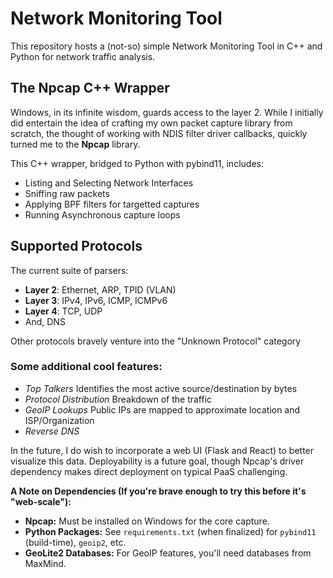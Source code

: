 # Network Monitoring Tool

This repository hosts a (not-so) simple Network Monitoring Tool in C++ and Python for network traffic analysis.

## The Npcap C++ Wrapper
Windows, in its infinite wisdom, guards access to the layer 2. While I initially did entertain the idea of crafting my own packet capture library from scratch, the thought of working with NDIS filter driver callbacks, quickly turned me to the **Npcap** library.

This C++ wrapper, bridged to Python with pybind11, includes:
*   Listing and Selecting Network Interfaces
*   Sniffing raw packets
*   Applying BPF filters for targetted captures
*   Running Asynchronous capture loops

## Supported Protocols
The current suite of parsers:
*   **Layer 2**: Ethernet, ARP, TPID (VLAN)
*   **Layer 3**: IPv4, IPv6, ICMP, ICMPv6
*   **Layer 4**: TCP, UDP
*   And, DNS

Other protocols bravely venture into the "Unknown Protocol" category

### Some additional cool features:
*   *Top Talkers* Identifies the most active source/destination by bytes
*   *Protocol Distribution* Breakdown of the traffic
*   *GeoIP Lookups* Public IPs are mapped to approximate location and ISP/Organization
*   *Reverse DNS*

In the future, I do wish to incorporate a web UI (Flask and React) to better visualize this data.
Deployability is a future goal, though Npcap's driver dependency makes direct deployment on typical PaaS challenging.

**A Note on Dependencies (If you're brave enough to try this before it's "web-scale"):**
*   **Npcap:** Must be installed on Windows for the core capture.
*   **Python Packages:** See `requirements.txt` (when finalized) for `pybind11` (build-time), `geoip2`, etc.
*   **GeoLite2 Databases:** For GeoIP features, you'll need databases from MaxMind.
